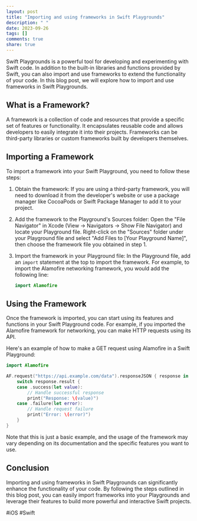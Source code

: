 ```yaml
---
layout: post
title: "Importing and using frameworks in Swift Playgrounds"
description: " "
date: 2023-09-26
tags: []
comments: true
share: true
---
```


Swift Playgrounds is a powerful tool for developing and experimenting with Swift code. In addition to the built-in libraries and functions provided by Swift, you can also import and use frameworks to extend the functionality of your code. In this blog post, we will explore how to import and use frameworks in Swift Playgrounds.

## What is a Framework?

A framework is a collection of code and resources that provide a specific set of features or functionality. It encapsulates reusable code and allows developers to easily integrate it into their projects. Frameworks can be third-party libraries or custom frameworks built by developers themselves.

## Importing a Framework

To import a framework into your Swift Playground, you need to follow these steps:

1. Obtain the framework: If you are using a third-party framework, you will need to download it from the developer's website or use a package manager like CocoaPods or Swift Package Manager to add it to your project.

2. Add the framework to the Playground's Sources folder: Open the "File Navigator" in Xcode (View -> Navigators -> Show File Navigator) and locate your Playground file. Right-click on the "Sources" folder under your Playground file and select "Add Files to [Your Playground Name]", then choose the framework file you obtained in step 1.

3. Import the framework in your Playground file: In the Playground file, add an `import` statement at the top to import the framework. For example, to import the Alamofire networking framework, you would add the following line:

   ```swift
   import Alamofire
   ```

## Using the Framework

Once the framework is imported, you can start using its features and functions in your Swift Playground code. For example, if you imported the Alamofire framework for networking, you can make HTTP requests using its API.

Here's an example of how to make a GET request using Alamofire in a Swift Playground:

```swift
import Alamofire

AF.request("https://api.example.com/data").responseJSON { response in
    switch response.result {
    case .success(let value):
        // Handle successful response
        print("Response: \(value)")
    case .failure(let error):
        // Handle request failure
        print("Error: \(error)")
    }
}
```

Note that this is just a basic example, and the usage of the framework may vary depending on its documentation and the specific features you want to use.

## Conclusion

Importing and using frameworks in Swift Playgrounds can significantly enhance the functionality of your code. By following the steps outlined in this blog post, you can easily import frameworks into your Playgrounds and leverage their features to build more powerful and interactive Swift projects.

#iOS #Swift